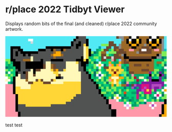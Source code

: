 # r/place 2022 Tidbyt Viewer

Displays random bits of the final (and cleaned) r/place 2022 community artwork.

![r/place](r_place_2022-doge.png)

test test
